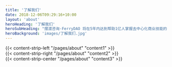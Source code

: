 ```yaml
---
title: '了解我们'
date: 2018-12-06T09:29:16+10:00
layout: 'about'
heroHeading: '了解我们'
heroSubHeading: "摆渡咨询·FerryDAO 将在5年内达到帮助1亿人掌握去中心化商业技能的目标，因为我们相信每多一个人理解去中心化商业，就能为社会多带来一份财富。"
heroBackground: 'images/了解我们.jpg'
---
```


<div>
{{< content-strip-left "/pages/about" "content1" >}}
</div>
<div>
{{< content-strip-right "/pages/about" "content2" >}}
</div>
<div>
{{< content-strip-center "/pages/about" "content3" >}}
</div>
